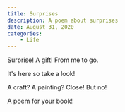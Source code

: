 ```yaml
---
title: Surprises
description: A poem about surprises
date: August 31, 2020
categories:
    - Life
---
```


Surprise! A gift! From me to go.

It's here so take a look!

A craft? A painting? Close! But no!

A poem for your book!
